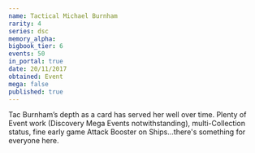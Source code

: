 ```yaml
---
name: Tactical Michael Burnham
rarity: 4
series: dsc
memory_alpha:
bigbook_tier: 6
events: 50
in_portal: true
date: 20/11/2017
obtained: Event
mega: false
published: true
---
```


Tac Burnham’s depth as a card has served her well over time. Plenty of Event work (Discovery Mega Events notwithstanding), multi-Collection status, fine early game Attack Booster on Ships...there's something for everyone here.
